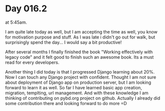 # Day 016.2

at 5:45am.

I am quite late today as well, but I am accepting the time as well, you know for motivation purpose and stuff. As I was late i didn't go out for walk, but surprisingly spend the day... I would say a bit productive!

After several months I finally finished the book "Working effectively with legacy code" and it felt good to finish such an awesome book. Its a must read for every developers.

Another thing I did today is that I progressed Django learning about 20%. Now I can touch any Django project with confident. Thought I am not sure about deployment of Django app on production server, but I am looking forward to learn it as well. So far I have learned basic app creation, migration, templting, url management. And with these knowledge I am thinking of contributing on pybd.org project on github. Actually I already did some contribution there and looking forward to do more =D

